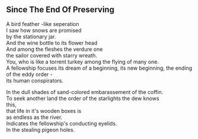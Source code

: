 Since The End Of Preserving
---------------------------
A bird feather -like seperation  
I saw how snows are promised  
by the stationary jar.  
And the wine bottle to its flower head  
And among the fleshes the verdure one  
the sailor covered with starry wreath.  
You, who is like a torrent turkey among the flying of many one.  
A fellowship focuses its dream of a beginning, its new beginning, the ending of the eddy order -  
its human conspirators.  
  
In the dull shades of sand-colored embarassement of the coffin.  
To seek another land the order of the starlights the dew knows  
this,  
that life in it's wooden boxes is  
as endless as the river.  
Indicates the fellowship's conducting eyelids.  
In the stealing pigeon holes.  
